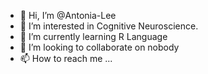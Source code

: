 - 👋 Hi, I’m @Antonia-Lee
- 👀 I’m interested in Cognitive Neuroscience.
- 🌱 I’m currently learning R Language
- 💞️ I’m looking to collaborate on nobody
- 📫 How to reach me ...

<!---
Antonia-Lee/Antonia-Lee is a ✨ special ✨ repository because its `README.md` (this file) appears on your GitHub profile.
You can click the Preview link to take a look at your changes.
--->
